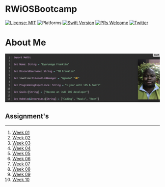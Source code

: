 # RWiOSBootcamp


[![License: MIT](https://img.shields.io/badge/License-MIT-yellow.svg)](https://opensource.org/licenses/MIT)
![Platforms](https://img.shields.io/badge/platform-iOS-lightgrey.svg)
[![Swift Version](https://img.shields.io/badge/Swift-5.2-F16D39.svg?style=flat)](https://developer.apple.com/swift)
[![PRs Welcome](https://img.shields.io/badge/PRs-welcome-brightgreen.svg?style=flat-square)](http://makeapullrequest.com)
[![Twitter](https://img.shields.io/badge/twitter-@byaruhaf-blue.svg)](http://twitter.com/byaruhaf)

# About Me
![Profile](Doc/About.jpg)

## Assignment's
---
1. [Week 01](./Week1/)
2. [Week 02](./Week2/)
3. [Week 03](./Week3/)
4. [Week 04](./Week4/)
5. [Week 05](./Week5/)
6. [Week 06](./Week6/)
7. [Week 07](./Week7/)
8. [Week 08](./Week8/)
9. [Week 09](./Week9/)
10. [Week 10](./Week10/)